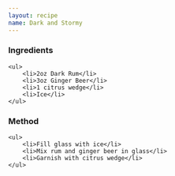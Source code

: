 ```yaml
---
layout: recipe
name: Dark and Stormy
---
```


<div>
	<h3>Ingredients</h3>

	<ul>
		<li>2oz Dark Rum</li>
		<li>3oz Ginger Beer</li>
		<li>1 citrus wedge</li>
		<li>Ice</li>
	</ul>
</div>

<div>
	<h3>Method</h3>

	<ul>
		<li>Fill glass with ice</li>
		<li>Mix rum and ginger beer in glass</li>
		<li>Garnish with citrus wedge</li>
	</ul>
</div>
